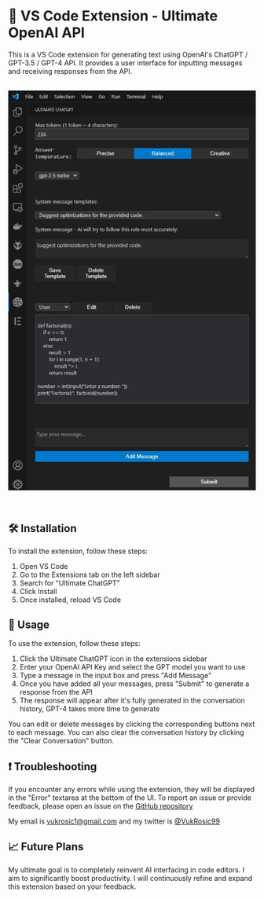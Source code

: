 # 📢 VS Code Extension - Ultimate OpenAI API

This is a VS Code extension for generating text using OpenAI's ChatGPT / GPT-3.5 / GPT-4 API. It provides a user interface for inputting messages and receiving responses from the API.  
<br>

![UltimateChatGPTInterface](media/Ultimate%20ChatGPT.jpg)

<br>

## 🛠 Installation

To install the extension, follow these steps:

1. Open VS Code
2. Go to the Extensions tab on the left sidebar
3. Search for "Ultimate ChatGPT"
4. Click Install
5. Once installed, reload VS Code

## 🚀 Usage

To use the extension, follow these steps:

1. Click the Ultimate ChatGPT icon in the extensions sidebar
2. Enter your OpenAI API Key and select the GPT model you want to use
3. Type a message in the input box and press "Add Message"
4. Once you have added all your messages, press "Submit" to generate a response from the API
5. The response will appear after it's fully generated in the conversation history, GPT-4 takes more time to generate

You can edit or delete messages by clicking the corresponding buttons next to each message. You can also clear the conversation history by clicking the "Clear Conversation" button.

## ❗ Troubleshooting

If you encounter any errors while using the extension, they will be displayed in the "Error" textarea at the bottom of the UI.
To report an issue or provide feedback, please open an issue on the [GitHub repository](https://github.com/vukrosic/OpenAI-API-VS-Code-Feedback)  

My email is vukrosic1@gmail.com and my twitter is [@VukRosic99](https://twitter.com/VukRosic99)

## 📈 Future Plans
My ultimate goal is to completely reinvent AI interfacing in code editors. I aim to significantly boost productivity. I will continuously refine and expand this extension based on your feedback.
